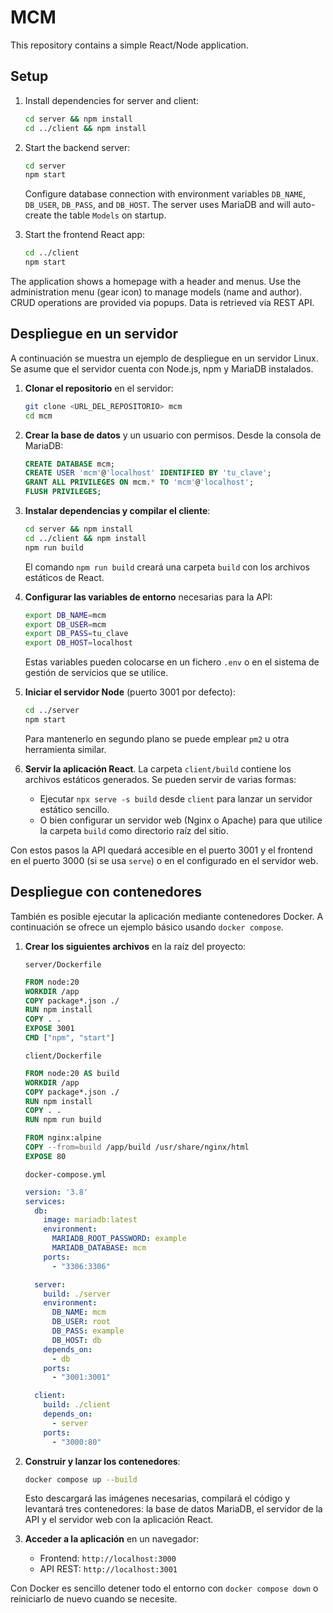 # MCM

This repository contains a simple React/Node application.

## Setup

1. Install dependencies for server and client:
   ```bash
   cd server && npm install
   cd ../client && npm install
   ```

2. Start the backend server:
   ```bash
   cd server
   npm start
   ```

   Configure database connection with environment variables `DB_NAME`, `DB_USER`, `DB_PASS`, and `DB_HOST`. The server uses MariaDB and will auto-create the table `Models` on startup.

3. Start the frontend React app:
   ```bash
   cd ../client
   npm start
   ```

The application shows a homepage with a header and menus. Use the administration menu (gear icon) to manage models (name and author). CRUD operations are provided via popups. Data is retrieved via REST API.

## Despliegue en un servidor

A continuación se muestra un ejemplo de despliegue en un servidor Linux. Se asume que el servidor cuenta con Node.js, npm y MariaDB instalados.

1. **Clonar el repositorio** en el servidor:
   ```bash
   git clone <URL_DEL_REPOSITORIO> mcm
   cd mcm
   ```

2. **Crear la base de datos** y un usuario con permisos. Desde la consola de MariaDB:
   ```sql
   CREATE DATABASE mcm;
   CREATE USER 'mcm'@'localhost' IDENTIFIED BY 'tu_clave';
   GRANT ALL PRIVILEGES ON mcm.* TO 'mcm'@'localhost';
   FLUSH PRIVILEGES;
   ```

3. **Instalar dependencias y compilar el cliente**:
   ```bash
   cd server && npm install
   cd ../client && npm install
   npm run build
   ```
   El comando `npm run build` creará una carpeta `build` con los archivos estáticos de React.

4. **Configurar las variables de entorno** necesarias para la API:
   ```bash
   export DB_NAME=mcm
   export DB_USER=mcm
   export DB_PASS=tu_clave
   export DB_HOST=localhost
   ```
   Estas variables pueden colocarse en un fichero `.env` o en el sistema de gestión de servicios que se utilice.

5. **Iniciar el servidor Node** (puerto 3001 por defecto):
   ```bash
   cd ../server
   npm start
   ```
   Para mantenerlo en segundo plano se puede emplear `pm2` u otra herramienta similar.

6. **Servir la aplicación React**. La carpeta `client/build` contiene los archivos estáticos generados. Se pueden servir de varias formas:
   - Ejecutar `npx serve -s build` desde `client` para lanzar un servidor estático sencillo.
   - O bien configurar un servidor web (Nginx o Apache) para que utilice la carpeta `build` como directorio raíz del sitio.

Con estos pasos la API quedará accesible en el puerto 3001 y el frontend en el puerto 3000 (si se usa `serve`) o en el configurado en el servidor web.

## Despliegue con contenedores

También es posible ejecutar la aplicación mediante contenedores Docker. A continuación se ofrece un ejemplo básico usando `docker compose`.

1. **Crear los siguientes archivos** en la raíz del proyecto:

   `server/Dockerfile`
   ```Dockerfile
   FROM node:20
   WORKDIR /app
   COPY package*.json ./
   RUN npm install
   COPY . .
   EXPOSE 3001
   CMD ["npm", "start"]
   ```

   `client/Dockerfile`
   ```Dockerfile
   FROM node:20 AS build
   WORKDIR /app
   COPY package*.json ./
   RUN npm install
   COPY . .
   RUN npm run build

   FROM nginx:alpine
   COPY --from=build /app/build /usr/share/nginx/html
   EXPOSE 80
   ```

   `docker-compose.yml`
   ```yaml
   version: '3.8'
   services:
     db:
       image: mariadb:latest
       environment:
         MARIADB_ROOT_PASSWORD: example
         MARIADB_DATABASE: mcm
       ports:
         - "3306:3306"

     server:
       build: ./server
       environment:
         DB_NAME: mcm
         DB_USER: root
         DB_PASS: example
         DB_HOST: db
       depends_on:
         - db
       ports:
         - "3001:3001"

     client:
       build: ./client
       depends_on:
         - server
       ports:
         - "3000:80"
   ```

2. **Construir y lanzar los contenedores**:
   ```bash
   docker compose up --build
   ```

   Esto descargará las imágenes necesarias, compilará el código y levantará tres contenedores: la base de datos MariaDB, el servidor de la API y el servidor web con la aplicación React.

3. **Acceder a la aplicación** en un navegador:
   - Frontend: `http://localhost:3000`
   - API REST: `http://localhost:3001`

Con Docker es sencillo detener todo el entorno con `docker compose down` o reiniciarlo de nuevo cuando se necesite.
